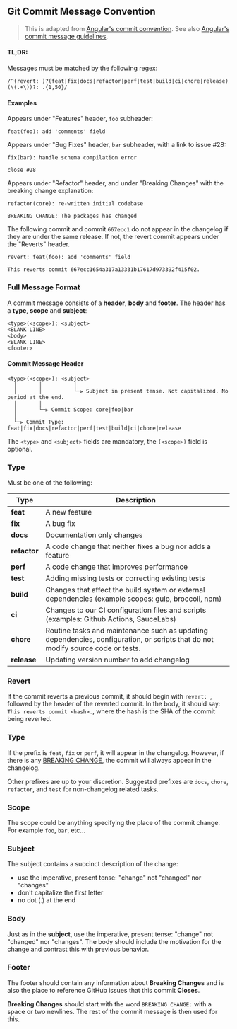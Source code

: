 ## Git Commit Message Convention

> This is adapted from [Angular's commit convention](https://github.com/conventional-changelog/conventional-changelog/tree/master/packages/conventional-changelog-angular). See also [Angular's commit message guidelines](https://github.com/angular/angular/blob/main/contributing-docs/commit-message-guidelines.md).

#### TL;DR:

Messages must be matched by the following regex:

```regexp
/^(revert: )?(feat|fix|docs|refactor|perf|test|build|ci|chore|release)(\(.+\))?: .{1,50}/
```

#### Examples

Appears under "Features" header, `foo` subheader:

```
feat(foo): add 'comments' field
```

Appears under "Bug Fixes" header, `bar` subheader, with a link to issue #28:

```
fix(bar): handle schema compilation error

close #28
```

Appears under "Refactor" header, and under "Breaking Changes" with the breaking change explanation:

```
refactor(core): re-written initial codebase

BREAKING CHANGE: The packages has changed
```

The following commit and commit `667ecc1` do not appear in the changelog if they are under the same release. If not, the revert commit appears under the "Reverts" header.

```
revert: feat(foo): add 'comments' field

This reverts commit 667ecc1654a317a13331b17617d973392f415f02.
```

### Full Message Format

A commit message consists of a **header**, **body** and **footer**. The header has a **type**, **scope** and **subject**:

```
<type>(<scope>): <subject>
<BLANK LINE>
<body>
<BLANK LINE>
<footer>
```

#### Commit Message Header

```
<type>(<scope>): <subject>
  │       │          │
  │       │          └─⫸ Subject in present tense. Not capitalized. No period at the end.
  │       │
  │       └─⫸ Commit Scope: core|foo|bar
  │
  └─⫸ Commit Type: feat|fix|docs|refactor|perf|test|build|ci|chore|release
```

The `<type>` and `<subject>` fields are mandatory, the `(<scope>)` field is optional.

### Type

Must be one of the following:

| Type         | Description                                                                                                                     |
| ------------ | ------------------------------------------------------------------------------------------------------------------------------- |
| **feat**     | A new feature                                                                                                                   |
| **fix**      | A bug fix                                                                                                                       |
| **docs**     | Documentation only changes                                                                                                      |
| **refactor** | A code change that neither fixes a bug nor adds a feature                                                                       |
| **perf**     | A code change that improves performance                                                                                         |
| **test**     | Adding missing tests or correcting existing tests                                                                               |
| **build**    | Changes that affect the build system or external dependencies (example scopes: gulp, broccoli, npm)                             |
| **ci**       | Changes to our CI configuration files and scripts (examples: Github Actions, SauceLabs)                                         |
| **chore**    | Routine tasks and maintenance such as updating dependencies, configuration, or scripts that do not modify source code or tests. |
| **release**  | Updating version number to add changelog                                                                                        |

### Revert

If the commit reverts a previous commit, it should begin with `revert: `, followed by the header of the reverted commit. In the body, it should say: `This reverts commit <hash>.`, where the hash is the SHA of the commit being reverted.

### Type

If the prefix is `feat`, `fix` or `perf`, it will appear in the changelog. However, if there is any [BREAKING CHANGE](#footer), the commit will always appear in the changelog.

Other prefixes are up to your discretion. Suggested prefixes are `docs`, `chore`, `refactor`, and `test` for non-changelog related tasks.

### Scope

The scope could be anything specifying the place of the commit change. For example `foo`, `bar`, etc...

### Subject

The subject contains a succinct description of the change:

- use the imperative, present tense: "change" not "changed" nor "changes"
- don't capitalize the first letter
- no dot (.) at the end

### Body

Just as in the **subject**, use the imperative, present tense: "change" not "changed" nor "changes".
The body should include the motivation for the change and contrast this with previous behavior.

### Footer

The footer should contain any information about **Breaking Changes** and is also the place to
reference GitHub issues that this commit **Closes**.

**Breaking Changes** should start with the word `BREAKING CHANGE:` with a space or two newlines. The rest of the commit message is then used for this.
